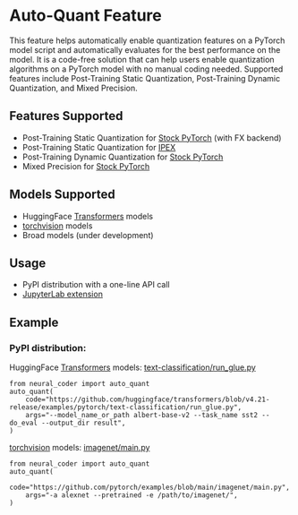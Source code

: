 Auto-Quant Feature
===========================
This feature helps automatically enable quantization features on a PyTorch model script and automatically evaluates for the best performance on the model. It is a code-free solution that can help users enable quantization algorithms on a PyTorch model with no manual coding needed. Supported features include Post-Training Static Quantization, Post-Training Dynamic Quantization, and Mixed Precision.


## Features Supported
- Post-Training Static Quantization for [Stock PyTorch](https://pytorch.org/tutorials/prototype/fx_graph_mode_ptq_static.html) (with FX backend)
- Post-Training Static Quantization for [IPEX](https://github.com/intel/intel-extension-for-pytorch/blob/v1.12.0/docs/tutorials/features/int8.md)
- Post-Training Dynamic Quantization for [Stock PyTorch](https://pytorch.org/tutorials/recipes/recipes/dynamic_quantization.html)
- Mixed Precision for [Stock PyTorch](https://pytorch.org/tutorials/recipes/recipes/amp_recipe.html)

## Models Supported
- HuggingFace [Transformers](https://github.com/huggingface/transformers) models
- [torchvision](https://pytorch.org/vision/stable/index.html) models
- Broad models (under development)

## Usage
- PyPI distribution with a one-line API call
- [JupyterLab extension](../extensions/neural_compressor_ext_lab/README.md)

## Example
### PyPI distribution:
HuggingFace [Transformers](https://github.com/huggingface/transformers) models: [text-classification/run_glue.py](https://github.com/huggingface/transformers/blob/v4.21-release/examples/pytorch/text-classification/run_glue.py)
```
from neural_coder import auto_quant
auto_quant(
    code="https://github.com/huggingface/transformers/blob/v4.21-release/examples/pytorch/text-classification/run_glue.py",
    args="--model_name_or_path albert-base-v2 --task_name sst2 --do_eval --output_dir result",
)
```

[torchvision](https://pytorch.org/vision/stable/index.html) models: [imagenet/main.py](https://github.com/pytorch/examples/blob/main/imagenet/main.py)
```
from neural_coder import auto_quant
auto_quant(
    code="https://github.com/pytorch/examples/blob/main/imagenet/main.py",
    args="-a alexnet --pretrained -e /path/to/imagenet/",
)
```
